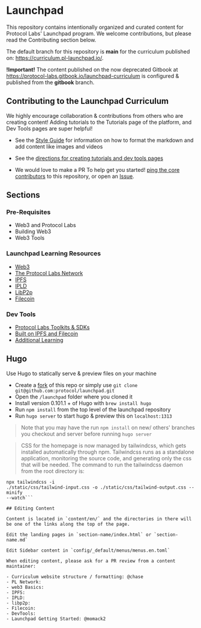 # Launchpad

This repository contains intentionally organized and curated content for Protocol Labs' Launchpad program.
We welcome contributions, but please read the Contributing section below.

The default branch for this repository is **main** for the curriculum published on: https://curriculum.pl-launchpad.io/.

**!Important!** The content published on the now deprecated Gitbook at https://protocol-labs.gitbook.io/launchpad-curriculum is configured & published from the **gitbook** branch.

## Contributing to the Launchpad Curriculum

We highly encourage collaboration & contributions from others who are creating content! Adding tutorials to the Tutorials page of the platform, and Dev Tools pages are super helpful!

- See the [Style Guide](https://github.com/protocol/launchpad/blob/main/STYLE-GUIDE.md) for information on how to format the markdown and add content like images and videos
- See the [directions for creating tutorials and dev tools pages](https://github.com/protocol/launchpad/blob/main/templates/README.md)

- We would love to make a PR To help get you started! [ping the core contributors](https://github.com/protocol/launchpad/graphs/contributors) to this repository, or open an [Issue](https://github.com/protocol/launchpad/issues).

## Sections

### Pre-Requisites

- Web3 and Protocol Labs
- Building Web3
- Web3 Tools

### Launchpad Learning Resources

- [Web3](content/en/curriculum/web3)
- [The Protocol Labs Network](docs/protocol-labs-network/README.md)
- [IPFS](docs/ipfs/README.md)
- [IPLD](docs/ipld/README.md)
- [LibP2p](docs/libp2p/README.md)
- [Filecoin](docs/filecoin/README.md)

### Dev Tools

- [Protocol Labs Toolkits & SDKs](docs/protocol-labs-toolkits-sdks/README.md)
- [Built on IPFS and Filecoin](docs/built-on-ipfs-filecoin/README.md)
- [Additional Learning](docs/additional-learning-resources/README.md)

## Hugo

Use Hugo to statically serve & preview files on your machine

- Create a [fork](https://docs.github.com/en/get-started/quickstart/fork-a-repo) of this repo or simply use `git clone git@github.com:protocol/launchpad.git`
- Open the `/launchpad` folder where you cloned it
- Install version 0.101.1 + of Hugo with `brew install hugo`
- Run `npm install` from the top level of the launchpad repository
- Run `hugo server` to start hugo & preview this on `localhost:1313`

> Note that you may have the run `npm install` on new/ others' branches you checkout and server before running `hugo server`

> CSS for the homepage is now managed by tailwindcss, which gets installed
> automatically through npm. Tailwindcss runs as a standalone application,
> monitoring the source code, and generating only the css that will be needed.
> The command to run the tailwindcss daemon from the root directory is:

````
npx tailwindcss -i
./static/css/tailwind-input.css -o ./static/css/tailwind-output.css --minify
--watch```

## Editing Content

Content is located in `content/en/` and the directories in there will be one of the links along the top of the page.

Edit the landing pages in `section-name/index.html` or `section-name.md`

Edit Sidebar content in `config/_default/menus/menus.en.toml`

When editing content, please ask for a PR review from a content maintainer:

- Curriculum website structure / formatting: @chase
- PL Network:
- web3 Basics:
- IPFS:
- IPLD:
- libp2p:
- Filecoin:
- DevTools:
- Launchpad Getting Started: @momack2
````
